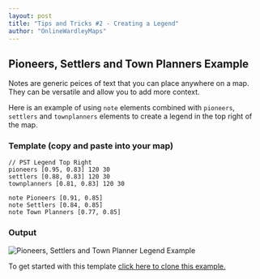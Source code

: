 ```yaml
---
layout: post
title: "Tips and Tricks #2 - Creating a Legend"
author: "OnlineWardleyMaps"
---
```


## Pioneers, Settlers and Town Planners Example

Notes are generic peices of text that you can place anywhere on a map.  They can be versatile and allow you to add more context.  

Here is an example of using `note` elements combined with `pioneers`, `settlers` and `townplanners` elements to create a legend in the top right of the map.


### Template (copy and paste into your map)
```
// PST Legend Top Right
pioneers [0.95, 0.83] 120 30
settlers [0.88, 0.83] 120 30
townplanners [0.81, 0.83] 120 30

note Pioneers [0.91, 0.85]
note Settlers [0.84, 0.85]
note Town Planners [0.77, 0.85]
```

### Output

![Pioneers, Settlers and Town Planner Legend Example](/assets/tt2-pst.png)

To get started with this template <a href="https://onlinewardleymaps.com/#clone:owm-tips-tricks-pst" target="_blank">click here to clone this example.</a>
